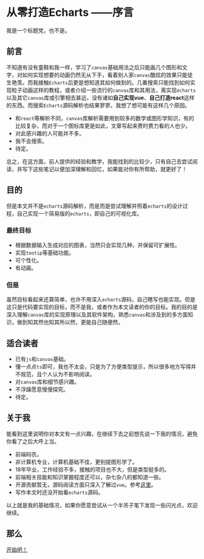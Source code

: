 # 从零打造Echarts ——序言
我是一个标题党，也不是。
## 前言
不知道有没有童鞋和我一样，学习了`canvas`基础用法之后只能画几个图形和文字，对如何实现想要的动画仍然无从下手，看着别人家`canvas`酷炫的效果只能徒生艳羡。而我接触`Echarts`后更是想知道其如何做到的。几番搜索只能找到如何实现粒子动画这样的教程，或者介绍一些流行的`canvas`库和其用法，离实现`echarts`以及其它`canvas`库或引擎相去甚远，没有诸如**自己实现vue**、**自己打造react**这样的东西。而搜索`Echarts`源码解析也结果寥寥。我想了想可能有这样几个原因。
- 和`react`等解析不同，`canvas`库解析需要用到较多的数学或图形学知识，有的比较复杂，而对于一个图标库更是如此，文章写起来费时费力看的人也少。
- 对此感兴趣的人可能并不多。
- 我不会搜索。
- 待定。

总之，在这方面，前人提供的经验和教学，我能找到的比较少，只有自己去尝试阅读，并写下这些笔记以便加深理解和回忆，如果能对你有所帮助，就更好了！
## 目的
但是本文并不是`echarts`源码解析，而是而是尝试理解并照着`echarts`的设计过程，自己实现一个简易版的`echarts`，即自己的可视化库。
### 最终目标
- 根据数据输入生成对应的图表，当然只会实现几种，并保留可扩展性。
- 实现`tootip`等基础功能。
- 可个性化。
- 有动画。
### 但是
虽然目标看起来还算简单，也许不用深入`echarts`源码，自己瞎写也能实现。但是这只是代码要实现的目标，而不是我，或者作为本文读者的你的目标。我的目的是深入理解`canvas`库的实现原理以及其软件架构，熟悉`canvas`和涉及到的多方面知识，做到知其然也知其所以然，更能自己随便然。
## 适合读者
- 已有`js`和`canvas`基础。
- 懂一点点`ts`即可，我也不太会，只是为了方便类型提示，所以很多地方写得并不规范，且个人认为不影响阅读。
- 对`canvas`库和细节感兴趣。
- 不浮躁愿意慢慢探究。
- 待定。
## 关于我
能看到这里说明你对本文有一点兴趣，在继续下去之前想先说一下我的情况，避免你看了之后大呼上当。
- 前端码农。
- 非计算机专业，计算机基础不佳，更别提图形学了。
- 18年毕业，工作经验不多，接触的项目也不大，但是类型挺多的。
- 前端相关技能和知识掌握程度还可以，杂七杂八的都知道一些。
- 开源贡献暂无，源码阅读方面只深入了解过`vue`。参考[这里](https://github.com/webbillion/vue-notes)。
- 写作本文时还没开始看`echarts`源码。

以上就是我的基础情况，如果你愿意尝试从一个半吊子笔下发现一些闪光点，欢迎继续。
## 那么
[开始吧！](./Version1.md)
